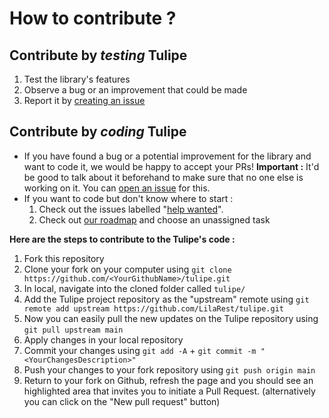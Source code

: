 # How to contribute ?

## Contribute by _**testing**_ Tulipe
1) Test the library's features
2) Observe a bug or an improvement that could be made
3) Report it by [creating an issue](https://github.com/LilaRest/tulipe/issues/new)

## Contribute by _**coding**_ Tulipe
- If you have found a bug or a potential improvement for the library and want to code it, we would be happy to accept your PRs!
  **Important :** It'd be good to talk about it beforehand to make sure that no one else is working on it. You can [open an issue](https://github.com/LilaRest/Tulipe/issues/new) for this.
- If you want to code but don't know where to start :
  1) Check out the issues labelled "[help wanted](https://github.com/LilaRest/tulipe/labels/help%20wanted)".
  2) Check out [our roadmap](https://github.com/LilaRest/tulipe/projects/1) and choose an unassigned task

**Here are the steps to contribute to the Tulipe's code :**
1) Fork this repository
2) Clone your fork on your computer using `git clone https://github.com/<YourGithubName>/tulipe.git`
3) In local, navigate into the cloned folder called `tulipe/`
4) Add the Tulipe project repository as the "upstream" remote using `git remote add upstream https://github.com/LilaRest/tulipe.git`
5) Now you can easily pull the new updates on the Tulipe repository using `git pull upstream main`
5) Apply changes in your local repository
6) Commit your changes using `git add -A` + `git commit -m "<YourChangesDescription>"`
7) Push your changes to your fork repository using `git push origin main`
8) Return to your fork on Github, refresh the page and you should see an highlighted area that invites you to initiate a Pull Request. (alternatively you can click on the "New pull request" button)
